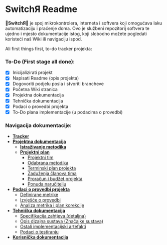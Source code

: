 # SwitchЯ Readme
:electric_plug:**SwitchЯ**:electric_plug: je spoj mikrokontrolera, interneta i softvera koji omogućava laku automatizaciju i praćenje doma. Ovo je službeni repozitorij softvera te ujedno i mjesto dokumentacije istog, koji slobodno možete pogledati koristeći naš Wiki ili navigaciju ispod.

Ali first things first, to-do tracker projekta:

### To-Do (First stage all done):
- [x] Inicijalizirati projekt
- [X] Napisati Readme (opis projekta)
- [X] Dogovoriti podjelu posla i stvoriti brancheve
- [X] Početna Wiki stranica
- [X] Projektna dokumentacija
- [X] Tehnička dokumentacija 
- [X] Podaci o provedbi projekta
- [X] To-Do plana implementacije (u podacima o provedbi)

### Navigacija dokumentacije:
* [**Tracker**](https://github.com/foivz/r17049/wiki/Tracker)
* [**Projektna dokumentacija**](https://github.com/foivz/r17049/wiki/Projektna-dokumentacija)
    * [**Istraživanje metodika**](https://github.com/foivz/r17049/wiki/Istra%C5%BEivanje-metodika)
    * [**Projektni plan**](https://github.com/foivz/r17049/wiki/Projektni-plan)
        * [Projektni tim](https://github.com/foivz/r17049/wiki/Projektni-plan#1-projektni-tim)
        * [Odabrana metodika](https://github.com/foivz/r17049/wiki/Projektni-plan#2-odabrana-metodika)
        * [Terminski plan projekta](https://github.com/foivz/r17049/wiki/Projektni-plan#3-terminski-plan-projekta)
        * [Zaduženja članova tima](https://github.com/foivz/r17049/wiki/Projektni-plan#4-zadu%C5%BEenja-%C4%8Dlanova-tima)
        * [Proračun i budžet projekta](https://github.com/foivz/r17049/wiki/Projektni-plan#5-prora%C4%8Dun-i-bud%C5%BEet-projekta)
        * [Ponuda naručitelju](https://github.com/foivz/r17049/wiki/Projektni-plan#6-ponuda-naru%C4%8Ditelju)
 * [**Podaci o provedbi projekta**](https://github.com/foivz/r17049/wiki/Podaci-o-provedbi-projekta)
     * [Definirane metrike](https://github.com/foivz/r17049/wiki/Podaci-o-provedbi-projekta#1-definirane-metrike)
     * [Izvješće o provedbi](https://github.com/foivz/r17049/wiki/Podaci-o-provedbi-projekta#2-izvje%C5%A1%C4%87e-o-provedbi)
     * [Analiza metrika i plan korekcije](https://github.com/foivz/r17049/wiki/Podaci-o-provedbi-projekta#3-analiza-metrike-i-plan-korekcije)
* [**Tehnička dokumentacija**](https://github.com/foivz/r17049/wiki/Tehni%C4%8Dka-dokumentacija)
    * [Specifikacija zahtjeva (detaljna)](https://github.com/foivz/r17049/wiki/Tehni%C4%8Dka-dokumentacija#specifikacija-zahtjeva)
    * [Opis dizajna sustava (Značajke sustava)](https://github.com/foivz/r17049/wiki/Tehni%C4%8Dka-dokumentacija#4-zna%C4%8Dajke-sustava)
    * [Ostali implementacijski artefakti](https://github.com/foivz/r17049/wiki/Tehni%C4%8Dka-dokumentacija#5-ostali-implementacijski-artefakti)
    * [Podaci o testiranju](https://github.com/foivz/r17049/wiki/Tehni%C4%8Dka-dokumentacija#6-podaci-o-testiranju)
* [**Korisnička dokumentacija**](https://github.com/foivz/r17049/wiki/Korisni%C4%8Dka-dokumentacija)
        